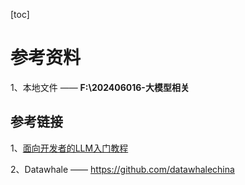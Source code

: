 [toc]

# 参考资料

1、本地文件 —— **F:\202406016-大模型相关**



## 参考链接

1、[面向开发者的LLM入门教程](https://datawhalechina.github.io/llm-cookbook/)

2、Datawhale —— https://github.com/datawhalechina